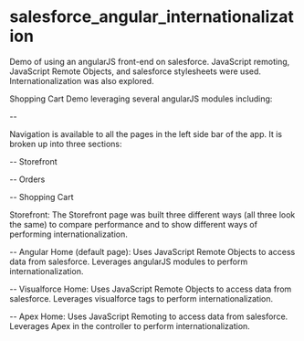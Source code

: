 # salesforce_angular_internationalization
Demo of using an angularJS front-end on salesforce.  JavaScript remoting, JavaScript Remote Objects, and salesforce stylesheets were used.  Internationalization was also explored.

Shopping Cart Demo leveraging several angularJS modules including:
  
  --

Navigation is available to all the pages in the left side bar of the app.  It is broken up into three sections:

  -- Storefront

  -- Orders

  -- Shopping Cart
  
Storefront:  The Storefront page was built three different ways (all three look the same) to compare performance and to show different ways of performing internationalization.  
  
  -- Angular Home (default page): Uses JavaScript Remote Objects to access data from salesforce.  Leverages angularJS modules to perform internationalization.
  
  -- Visualforce Home: Uses JavaScript Remote Objects to access data from salesforce.  Leverages visualforce <outputField> tags to perform internationalization.
  
  -- Apex Home: Uses JavaScript Remoting to access data from salesforce. Leverages Apex in the controller to perform internationalization.
  

